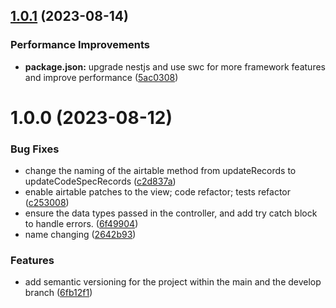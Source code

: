 ## [1.0.1](https://github.com/WodenWang820118/nest-data-layer-checker/compare/v1.0.0...v1.0.1) (2023-08-14)


### Performance Improvements

* **package.json:** upgrade nestjs and use swc for more framework features and improve performance ([5ac0308](https://github.com/WodenWang820118/nest-data-layer-checker/commit/5ac0308d572d259ac226732cf75e520a4c94ce1d))

# 1.0.0 (2023-08-12)


### Bug Fixes

* change the naming of the airtable method from updateRecords to updateCodeSpecRecords ([c2d837a](https://github.com/WodenWang820118/nest-data-layer-checker/commit/c2d837a4065f835a3e5c6bb67f906e3389fa68c3))
* enable airtable patches to the view; code refactor; tests refactor ([c253008](https://github.com/WodenWang820118/nest-data-layer-checker/commit/c25300863f599fef81202a7dde0369c7b14198f2))
* ensure the data types passed in the controller, and add try catch block to handle errors. ([6f49904](https://github.com/WodenWang820118/nest-data-layer-checker/commit/6f499045e50b5ea68f0af80cae8e8d908609642e))
* name changing ([2642b93](https://github.com/WodenWang820118/nest-data-layer-checker/commit/2642b934dd109ed3c702989401699de6292f2d0b))


### Features

* add semantic versioning for the project within the main and the develop branch ([6fb12f1](https://github.com/WodenWang820118/nest-data-layer-checker/commit/6fb12f1f015e39677d9b287377bf52ff8f9b6f04))
